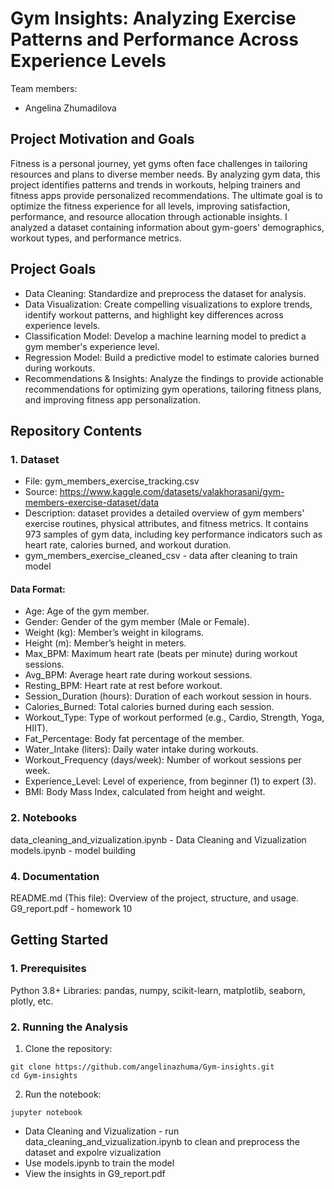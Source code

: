# Gym Insights: Analyzing Exercise Patterns and Performance Across Experience Levels
Team members:
- Angelina Zhumadilova
## Project Motivation and Goals
Fitness is a personal journey, yet gyms often face challenges in
tailoring resources and plans to diverse member needs. By
analyzing gym data, this project identifies patterns and trends in
workouts, helping trainers and fitness apps provide personalized
recommendations. The ultimate goal is to optimize the fitness
experience for all levels, improving satisfaction, performance, and
resource allocation through actionable insights.
I analyzed a dataset containing information about gym-goers'
demographics, workout types, and performance metrics.
## Project Goals
- Data Cleaning: Standardize and preprocess the dataset for analysis.
- Data Visualization: Create compelling visualizations to explore trends, identify workout patterns, and highlight key differences across experience levels.
- Classification Model: Develop a machine learning model to predict a gym member's experience level.
- Regression Model: Build a predictive model to estimate calories burned during workouts.
- Recommendations & Insights: Analyze the findings to provide actionable recommendations for optimizing gym operations, tailoring fitness plans, and improving fitness app personalization.
## Repository Contents
### 1. Dataset
- File: gym_members_exercise_tracking.csv
- Source: https://www.kaggle.com/datasets/valakhorasani/gym-members-exercise-dataset/data
- Description: dataset provides a detailed overview of gym members' exercise routines, physical attributes, and fitness metrics. It contains 973 samples of gym data, including key performance indicators such as heart rate, calories burned, and workout duration.
- gym_members_exercise_cleaned_csv - data after cleaning to train model
#### Data Format:
- Age: Age of the gym member.
- Gender: Gender of the gym member (Male or Female).
- Weight (kg): Member’s weight in kilograms.
- Height (m): Member’s height in meters.
- Max_BPM: Maximum heart rate (beats per minute) during workout sessions.
- Avg_BPM: Average heart rate during workout sessions.
- Resting_BPM: Heart rate at rest before workout.
- Session_Duration (hours): Duration of each workout session in hours.
- Calories_Burned: Total calories burned during each session.
- Workout_Type: Type of workout performed (e.g., Cardio, Strength, Yoga, HIIT).
- Fat_Percentage: Body fat percentage of the member.
- Water_Intake (liters): Daily water intake during workouts.
- Workout_Frequency (days/week): Number of workout sessions per week.
- Experience_Level: Level of experience, from beginner (1) to expert (3).
- BMI: Body Mass Index, calculated from height and weight.
### 2. Notebooks
data_cleaning_and_vizualization.ipynb - Data Cleaning and Vizualization
models.ipynb - model building
### 4. Documentation
README.md (This file): Overview of the project, structure, and usage.
G9_report.pdf - homework 10

## Getting Started
### 1. Prerequisites
Python 3.8+
Libraries: pandas, numpy, scikit-learn, matplotlib, seaborn, plotly, etc.
### 2. Running the Analysis
1. Clone the repository:
```
git clone https://github.com/angelinazhuma/Gym-insights.git
cd Gym-insights
```
 2. Run the notebook:
```
jupyter notebook
```
- Data Cleaning and Vizualization - run data_cleaning_and_vizualization.ipynb to clean and preprocess the dataset and expolre vizualization
- Use models.ipynb to train the model
- View the insights in G9_report.pdf
  
